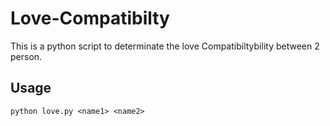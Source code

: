 # Love-Compatibilty

This is a python script to determinate the love Compatibiltybility between 2 person.

## Usage

```shell
python love.py <name1> <name2>
```

